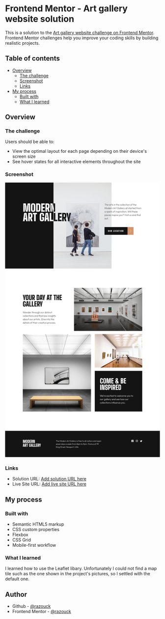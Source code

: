 # Frontend Mentor - Art gallery website solution

This is a solution to
the [Art gallery website challenge on Frontend Mentor](https://www.frontendmentor.io/challenges/art-gallery-website-yVdrZlxyA).
Frontend Mentor challenges help you improve your coding skills by building
realistic projects.

## Table of contents

- [Overview](#overview)
	- [The challenge](#the-challenge)
	- [Screenshot](#screenshot)
	- [Links](#links)
- [My process](#my-process)
	- [Built with](#built-with)
	- [What I learned](#what-i-learned)

## Overview

### The challenge

Users should be able to:

- View the optimal layout for each page depending on their device's screen size
- See hover states for all interactive elements throughout the site

### Screenshot

![](./assets/screenshot.png)

### Links

- Solution URL: [Add solution URL here](https://your-solution-url.com)
- Live Site URL: [Add live site URL here](https://your-live-site-url.com)

## My process

### Built with

- Semantic HTML5 markup
- CSS custom properties
- Flexbox
- CSS Grid
- Mobile-first workflow

### What I learned

I learned how to use the Leaflet libary. Unfortunately I could not find a map
tile such as the one shown in the project's pictures, so I settled with the
default one.

## Author

- Github - [@razouck](https://www.github.com/razouck)
- Frontend
  Mentor - [@razouck](https://www.frontendmentor.io/profile/razouck)
